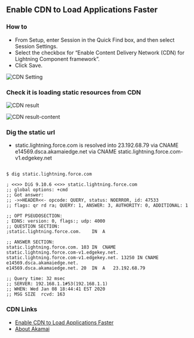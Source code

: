## Enable CDN to Load Applications Faster

### How to
- From Setup, enter Session in the Quick Find box, and then select Session Settings.
- Select the checkbox for “Enable Content Delivery Network (CDN) for Lightning Component framework”.
- Click Save.

![CDN Setting](img/lex-cdn-1.png) 


### Check it is loading static resources from CDN

![CDN result](img/lex-cdn-2.png)

![CDN result-content](img/lex-cdn-3.png)


### Dig the static url

- static.lightning.force.com is resolved into 23.192.68.79 via CNAME e14569.dsca.akamaiedge.net via CNAME static.lightning.force.com-v1.edgekey.net

```

$ dig static.lightning.force.com

; <<>> DiG 9.10.6 <<>> static.lightning.force.com
;; global options: +cmd
;; Got answer:
;; ->>HEADER<<- opcode: QUERY, status: NOERROR, id: 47533
;; flags: qr rd ra; QUERY: 1, ANSWER: 3, AUTHORITY: 0, ADDITIONAL: 1

;; OPT PSEUDOSECTION:
; EDNS: version: 0, flags:; udp: 4000
;; QUESTION SECTION:
;static.lightning.force.com.	IN	A

;; ANSWER SECTION:
static.lightning.force.com. 103	IN	CNAME	static.lightning.force.com-v1.edgekey.net.
static.lightning.force.com-v1.edgekey.net. 13250 IN CNAME e14569.dsca.akamaiedge.net.
e14569.dsca.akamaiedge.net. 20	IN	A	23.192.68.79

;; Query time: 32 msec
;; SERVER: 192.168.1.1#53(192.168.1.1)
;; WHEN: Wed Jan 08 18:44:41 EST 2020
;; MSG SIZE  rcvd: 163

```

### CDN Links

- [Enable CDN to Load Applications Faster ](https://developer.salesforce.com/docs/atlas.en-us.lightning.meta/lightning/perf_cdn.htm)
 - [About Akamai](https://en.wikipedia.org/wiki/Akamai_Technologies)

